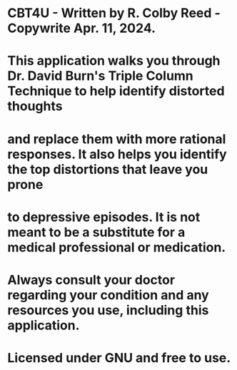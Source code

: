 # CBT4U - Written by R. Colby Reed - Copywrite Apr. 11, 2024.
# This application walks you through Dr. David Burn's Triple Column Technique to help identify distorted thoughts
# and replace them with more rational responses.  It also helps you identify the top distortions that leave you prone
# to depressive episodes.  It is not meant to be a substitute for a medical professional or medication.  
# Always consult your doctor regarding your condition and any resources you use, including this application.
# Licensed under GNU and free to use.
